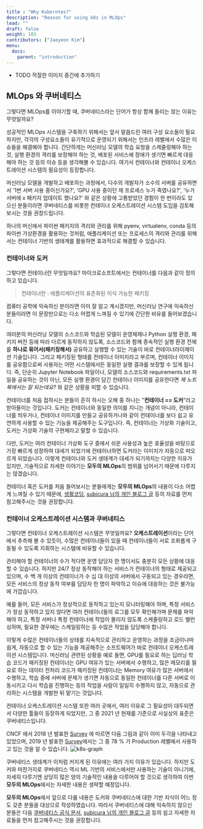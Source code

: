 ```yaml
---
title : "Why Kuberntes?"
description: "Reason for using k8s in MLOps"
lead: ""
draft: false
weight: 103
contributors: ["Jaeyeon Kim"]
menu:
  docs:
    parent: "introduction"
---
```


- TODO 적절한 이미지 중간에 추가하기

## MLOps 와 쿠버네티스

그렇다면 MLOps를 이야기할 때, 쿠버네티스라는 단어가 항상 함께 들리는 않는 이유는 무엇일까요?

성공적인 MLOps 시스템을 구축하기 위해서는 앞서 말씀드린 여러 구성 요소들이 필요하지만, 각각의 구성요소들이 유기적으로 운영되기 위해서는 인프라 레벨에서 수많은 이슈들을 해결해야 합니다. 간단하게는 머신러닝 모델의 학습 요청을 스케줄링해야 하는 것, 실행 환경의 격리를 보장해야 하는 것, 배포된 서비스에 장애가 생기면 빠르게 대응해야 하는 것 등의 이슈 등을 생각해볼 수 있습니다. 여기서 컨테이너와 컨테이너 오케스트레이션 시스템의 필요성이 등장합니다.

머신러닝 모델을 개발하고 배포하는 과정에서, 다수의 개발자가 소수의 서버를 공유하면서 '1번 서버 사용 중이신가요?', 'GPU 사용 중이던 제 프로세스 누가 죽였나요?', '누가 서버에 x 패키지 업데이트 했나요?' 와 같은 상황에 고통받았던 경험이 한 번이라도 있으신 분들이라면 쿠버네티스를 비롯한 컨테이너 오케스트레이션 시스템 도입을 검토해보시는 것을 권장드립니다.

하나의 머신에서 파이썬 패키지의 격리와 관리를 위해 pyenv, virtualenv, conda 등의 파이썬 가상환경을 활용하는 것처럼, 애플리케이션 또는 프로세스의 격리와 관리를 위해서는 컨테이너 기반의 생태계를 활용하면 효과적으로 해결할 수 있습니다.

### 컨테이너와 도커

그렇다면 컨테이너란 무엇일까요? 마이크로소프트에서는 컨테이너를 다음과 같이 정의하고 있습니다.

> 컨테이너란 : 애플리케이션의 표준화된 이식 가능한 패키징

컴퓨터 공학에 익숙하신 분이라면 이미 잘 알고 계시겠지만, 머신러닝 연구에 익숙하신 분들이라면 이 문장만으로는 다소 어렵게 느껴질 수 있기에 간단한 비유를 들어보겠습니다.

여러분의 머신러닝 모델의 소스코드와 학습된 모델이 운영체제나 Python 실행 환경, 패키지 버전 등에 따라 다르게 동작하지 않도록, 소스코드와 함께 종속적인 실행 환경 전체를 **하나로 묶어서(패키징해서)** 공유하고 실행할 수 있는 기술이 바로 컨테이너라이제이션 기술입니다. 그리고 패키징된 형태를 컨테이너 이미지라고 부르며, 컨테이너 이미지를 공유함으로써 사용자는 어떤 시스템에서든 동일한 실행 결과를 보장할 수 있게 됩니다. 즉, 단순히 Jupyter Notebook 파일이나, 모델의 소스코드와 requirements.txt 파일을 공유하는 것이 아닌, 모든 실행 환경이 담긴 컨테이너 이미지를 공유한다면 *제 노트북에서는 잘 되는데요?* 와 같은 상황을 피할 수 있습니다.

컨테이너를 처음 접하시는 분들이 흔히 하시는 오해 중 하나는 "**컨테이너 == 도커**"라고 받아들이는 것입니다. 도커는 컨테이너와 동일한 의미를 지니는 개념이 아니라, 컨테이너를 띄우거나, 컨테이너 이미지를 만들고 공유하거나와 같이 컨테이너를 보다 쉽고 유연하게 사용할 수 있는 기능을 제공해주는 도구입니다. 즉, 컨테이너는 가상화 기술이고, 도커는 가상화 기술의 구현체라고 말할 수 있습니다.

다만, 도커는 여러 컨테이너 가상화 도구 중에서 쉬운 사용성과 높은 효율성을 바탕으로 가장 빠르게 성장하여 대세가 되었기에 컨테이너하면 도커라는 이미지가 자동으로 떠오르게 되었습니다. 이렇게 컨테이너와 도커 생태계가 대세가 되기까지는 다양한 이유가 있지만, 기술적으로 자세한 이야기는 **모두의 MLOps**의 범위를 넘어서기 때문에 다루지는 않겠습니다.

컨테이너 혹은 도커를 처음 들어보시는 분들에게는 **모두의 MLOps**의 내용이 다소 어렵게 느껴질 수 있기 때문에, [생활코딩](https://opentutorials.org/course/4781), [subicura 님의 개인 블로그 글](https://subicura.com/2017/01/19/docker-guide-for-beginners-1.html) 등의 자료를 먼저 참고해주시는 것을 권장합니다.

### 컨테이너 오케스트레이션 시스템과 쿠버네티스

그렇다면 컨테이너 오케스트레이션 시스템은 무엇일까요? **오케스트레이션**이라는 단어에서 추측해 볼 수 있듯이, 수많은 컨테이너들이 있을 때 컨테이너들이 서로 조화롭게 구동될 수 있도록 지휘하는 시스템에 비유할 수 있습니다.

관리해야 할 컨테이너의 수가 적다면 운영 담당자 한 명이서도 충분히 모든 상황에 대응할 수 있습니다. 하지만 24/7 정상 동작해야 하는 서비스가 컨테이너의 형태로 제공되고 있으며, 수 백 개 이상의 컨테이너가 수 십 대 이상의 서버에서 구동되고 있는 경우라면, 모든 서비스의 정상 동작 여부를 담당자 한 명이 파악하고 이슈에 대응하는 것은 불가능에 가깝습니다.

예를 들어, 모든 서비스가 정상적으로 동작하고 있는지 모니터링해야 하며, 특정 서비스가 정상 동작하고 있지 않다면 여러 컨테이너들의 로그를 모두 확인해가며 문제를 파악해야 하고, 특정 서버나 특정 컨테이너에 작업이 몰리지 않도록 스케줄링하고 로드 밸런싱하며, 필요한 경우에는 스케일링하는 등 수많은 작업을 담당해야 합니다.

이렇게 수많은 컨테이너들의 상태를 지속적으로 관리하고 운영하는 과정을 조금이나마 쉽게, 자동으로 할 수 있는 기능을 제공해주는 소프트웨어가 바로 컨테이너 오케스트레이션 시스템입니다. 머신러닝 관련된 상황을 예로 들면, GPU를 필요로 하는 딥러닝 학습 코드가 패키징된 컨테이너는 GPU 여유가 있는 서버에서 수행하고, 많은 메모리를 필요로 하는 데이터 전처리 코드가 패키징된 컨테이너는 Memory 여유가 많은 서버에서 수행하고, 학습 중에 서버에 문제가 생기면 자동으로 동일한 컨테이너를 다른 서버로 이동시키고 다시 학습을 진행하는 등의 작업을 사람이 일일히 수행하지 않고, 자동으로 관리하는 시스템을 개발한 뒤 맡기는 것입니다.

컨테이너 오케스트레이션 시스템 또한 여러 곳에서, 여러 이유로 그 필요성이 대두되면서 다양한 툴들이 등장하게 되었지만, 그 중 2021 년 현재를 기준으로 사실상의 표준은 쿠버네티스입니다.

CNCF 에서 2018 년 발표한 [Survey](https://www.cncf.io/blog/2018/08/29/cncf-survey-use-of-cloud-native-technologies-in-production-has-grown-over-200-percent/) 에 따르면 다음 그림과 같이 이미 두각을 나타내고 있었으며, 2019 년 발표한 [Survey](https://www.cncf.io/wp-content/uploads/2020/08/CNCF_Survey_Report.pdf)에서는 그 중 78 % 가 Production 레벨에서 사용하고 있는 것을 알 수 있습니다.
<img src="/images/docs/introduction/k8s-graph.png" title="k8s-graph"/>

쿠버네티스 생태계가 이처럼 커지게 된 이유에는 여러 가지 이유가 있습니다. 하지만 도커와 마찬가지로 쿠버네티스 역시 ML 기반의 서비스에서만 사용하는 기술이 아니기에, 자세히 다루기엔 상당히 많은 양의 기술적인 내용을 다루어야 할 것으로 생각하여 이번 **모두의 MLOps**에서는 자세한 내용은 생략할 예정입니다.

**모두의 MLOps**에서 앞으로 다룰 내용은 도커와 쿠버네티스에 대한 기반 지식이 어느 정도 갖춘 분들을 대상으로 작성하였습니다. 따라서 쿠버네티스에 대해 익숙하지 않으신 분들은 다음 [쿠버네티스 공식 문서](https://kubernetes.io/ko/docs/concepts/overview/what-is-kubernetes/), [subicura 님의 개인 블로그 글](https://subicura.com/k8s/) 등의 쉽고 자세한 자료들을 먼저 참고해주시는 것을 권장합니다.
